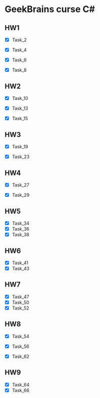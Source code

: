 # GeekBrains curse C#

## HW1
- [X] Task_2
- [X] Task_4
- [X] Task_6
- [X] Task_8


## HW2
- [X] Task_10
- [X] Task_13
- [X] Task_15


## HW3
- [X] Task_19
- [X] Task_23


## HW4
- [X] Task_27
- [X] Task_29


## HW5
- [X] Task_34
- [X] Task_36
- [X] Task_38

## HW6
- [X] Task_41
- [X] Task_43

## HW7
- [X] Task_47
- [X] Task_50
- [X] Task_52

## HW8
- [X] Task_54
- [X] Task_56
- [X] Task_62


## HW9
- [X] Task_64
- [X] Task_66
